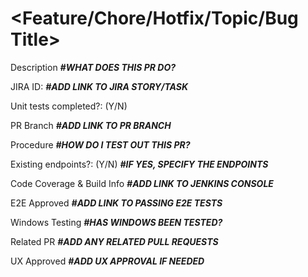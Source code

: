 # <Feature/Chore/Hotfix/Topic/Bug Title>

Description
**_#WHAT DOES THIS PR DO?_**

JIRA ID: **_#ADD LINK TO JIRA STORY/TASK_**

Unit tests completed?: (Y/N)

PR Branch
**_#ADD LINK TO PR BRANCH_**

Procedure
**_#HOW DO I TEST OUT THIS PR?_**

Existing endpoints?: (Y/N)
**_#IF YES, SPECIFY THE ENDPOINTS_**

Code Coverage & Build Info
**_#ADD LINK TO JENKINS CONSOLE_**

E2E Approved
**_#ADD LINK TO PASSING E2E TESTS_**

Windows Testing
**_#HAS WINDOWS BEEN TESTED?_**

Related PR
**_#ADD ANY RELATED PULL REQUESTS_**

UX Approved
**_#ADD UX APPROVAL IF NEEDED_**
